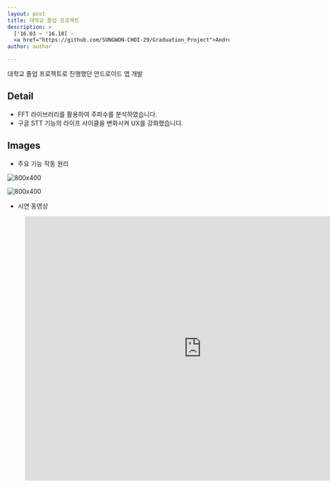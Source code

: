```yaml
---
layout: post
title: 대학교 졸업 프로젝트
description: >
  ['16.03 ~ '16.10] -
  <a href="https://github.com/SUNGWON-CHOI-29/Graduation_Project">Android Native Application</a>
author: author

---
```


대학교 졸업 프로젝트로 진행했던 안드로이드 앱 개발

## Detail

* FFT 라이브러리를 활용하여 주파수를 분석하였습니다.
* 구글 STT 기능의 라이프 사이클을 변화시켜 UX를 강화했습니다.


## Images

* 주요 기능 작동 원리

![800x400](https://sungwon-choi-29.github.io/assets/img/blog/gradu_1.png)

![800x400](https://sungwon-choi-29.github.io/assets/img/blog/gradu_2.png)

* 시연 동영상

<figure>
  <iframe width="800" height="600" src="https://www.youtube.com/embed/jF0x-ZTjUHM" frameborder="0" allow="accelerometer; autoplay; encrypted-media; gyroscope; picture-in-picture" allowfullscreen></iframe>
</figure>
